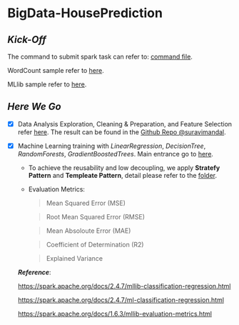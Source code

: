 

# BigData-HousePrediction

## *Kick-Off*

The command to submit spark task can refer to: [command file](https://github.com/saLeox/BigData-HousePricePrediction/blob/main/src/main/resources/command.txt). 

WordCount sample refer to [here](https://github.com/saLeox/BigData-HousePricePrediction/blob/main/src/main/java/gof5/spark/WordCount.java).

MLlib sample refer to [here](https://github.com/saLeox/BigData-HousePricePrediction/blob/main/src/main/java/gof5/spark/MachineLearningApp.java).

## *Here We Go*

 - [x] Data Analysis Exploration, Cleaning & Preparation, and Feature
              Selection refer [here](https://nbviewer.jupyter.org/github/suravimandal/Team1_Data_Analytics/blob/master/Team1_Data-Pipeline.ipynb).  The result can be found in the [Github Repo @suravimandal](https://github.com/suravimandal/team1_big_data).

 - [x] Machine Learning training with *LinearRegression*, *DecisionTree*,  *RandomForests*, *GradientBoostedTrees*.  Main entrance go to [here](https://github.com/saLeox/BigData-HousePricePrediction/blob/main/src/main/java/gof5/spark/HousePricePredictML.java). 
	

	 - To achieve the reusability and low decoupling, we apply **Stratefy
	   Pattern** and **Templeate Pattern**, detail please refer to the
	   [folder](https://github.com/saLeox/BigData-HousePricePrediction/tree/main/src/main/java/gof5/spark/regression/strategy).

	 - Evaluation Metrics: 

		> Mean Squared Error (MSE)
		
		>Root Mean Squared Error (RMSE)
		
		>Mean Absoloute Error (MAE)
		
		>Coefficient of Determination (R2)
		
		>Explained Variance



	***Reference***:
	
	https://spark.apache.org/docs/2.4.7/mllib-classification-regression.html
	
	https://spark.apache.org/docs/2.4.7/ml-classification-regression.html

	https://spark.apache.org/docs/1.6.3/mllib-evaluation-metrics.html
